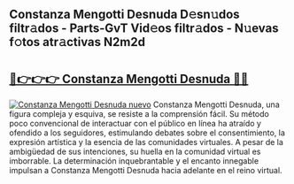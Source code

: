 ## Constanza Mengotti Desnuda D𝚎sn𝚞dos filtr𝚊dos - Parts-GvT Vid𝚎os filtr𝚊dos - N𝚞evas f𝚘tos atr𝚊ctivas N2m2d

# <h2><a href="http://mbbjfe.tromn.icu/?c=Constanza+Mengotti+Desnuda">🔗👉👉👉 Constanza Mengotti Desnuda 🔗🔗</a></h2>

[![Constanza Mengotti Desnuda nuevo](https://i.imgur.com/pEAQMta.gif)](http://mbbjfe.tromn.icu/?c=Constanza+Mengotti+Desnuda)
Constanza Mengotti Desnuda, una figura compleja y esquiva, se resiste a la comprensión fácil. Su método poco convencional de interactuar con el público en línea ha atraído y ofendido a los seguidores, estimulando debates sobre el consentimiento, la expresión artística y la esencia de las comunidades virtuales. A pesar de la ambigüedad de sus intenciones, su huella en la comunidad virtual es imborrable. La determinación inquebrantable y el encanto innegable impulsan a Constanza Mengotti Desnuda hacia adelante en el reino virtual.
